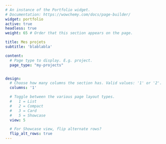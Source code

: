 ```yaml
---
# An instance of the Portfolio widget.
# Documentation: https://wowchemy.com/docs/page-builder/
widget: portfolio
active: true
headless: true
weight: 65 # Order that this section appears on the page.

title: Mes projets
subtitle: 'blablabla'

content:
  # Page type to display. E.g. project.
  page_type: "my-projects"


design:
  # Choose how many columns the section has. Valid values: '1' or '2'.
  columns: '1'

  # Toggle between the various page layout types.
  #   1 = List
  #   2 = Compact
  #   3 = Card
  #   5 = Showcase
  view: 5

  # For Showcase view, flip alternate rows?
  flip_alt_rows: true
---
```

